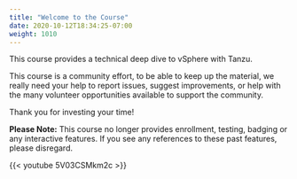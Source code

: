 ```yaml
---
title: "Welcome to the Course"
date: 2020-10-12T18:34:25-07:00
weight: 1010
---
```


This course provides a technical deep dive to vSphere with Tanzu.

This course is a community effort, to be able to keep up the material,
we really need your help to report issues, suggest improvements, or help
with the many volunteer opportunities available to support the
community.

Thank you for investing your time!

**Please Note:** This course no longer provides enrollment, testing, badging or any interactive features. If you see any references to these past features, please disregard.

{{< youtube 5V03CSMkm2c >}}
